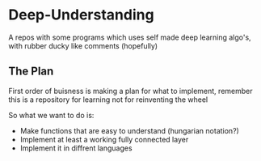 # Deep-Understanding
A repos with some programs which uses self made deep learning algo's, with rubber ducky like comments (hopefully)


## The Plan
First order of buisness is making a plan for what to implement, remember this is a repository for learning not for reinventing the wheel

So what we want to do is:
* Make functions that are easy to understand (hungarian notation?)
* Implement at least a working fully connected layer
* Implement it in diffrent languages
